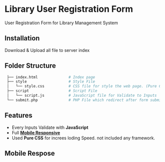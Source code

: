 # Library User Registration Form
User Registration Form for Library Management System 

## Installation

Download & Upload all file to server index

## Folder Structure
```r
 ├── index.html              # Index page
 ├── style                   # Style File
 │   └── style.css           # CSS file for style the web page. (Pure CSS)
 ├── script                  # Script File
 │   └── script.js           # JavaScript file for Validate to Inputs
 └── submit.php              # PHP File which redirect after form submit
```

## Features
- Every Inputs Validate with **JavaScript**
- Full [**Mobile Responsive**](https://github.com/induwarauthsara/library-user-Registration-form/blob/main/README.md#mobile-respose)
- Used **Pure CSS** for increes loding Speed. not included any framework.

## Mobile Respose
